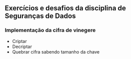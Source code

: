 ## Exercícios e desafios da disciplina de Seguranças de Dados

### Implementação da cifra de vinegere
* Criptar
* Decriptar
* Quebrar cifra sabendo tamanho da chave